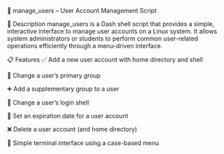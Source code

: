 🔧 manage_users – User Account Management Script

📄 Description
manage_users is a Dash shell script that provides a simple, interactive interface to manage user accounts on a Linux system. It allows system administrators or students to perform common user-related operations efficiently through a menu-driven interface.

📋 Features
✅ Add a new user account with home directory and shell

🔁 Change a user’s primary group

➕ Add a supplementary group to a user

🐚 Change a user’s login shell

📅 Set an expiration date for a user account

❌ Delete a user account (and home directory)

📜 Simple terminal interface using a case-based menu

